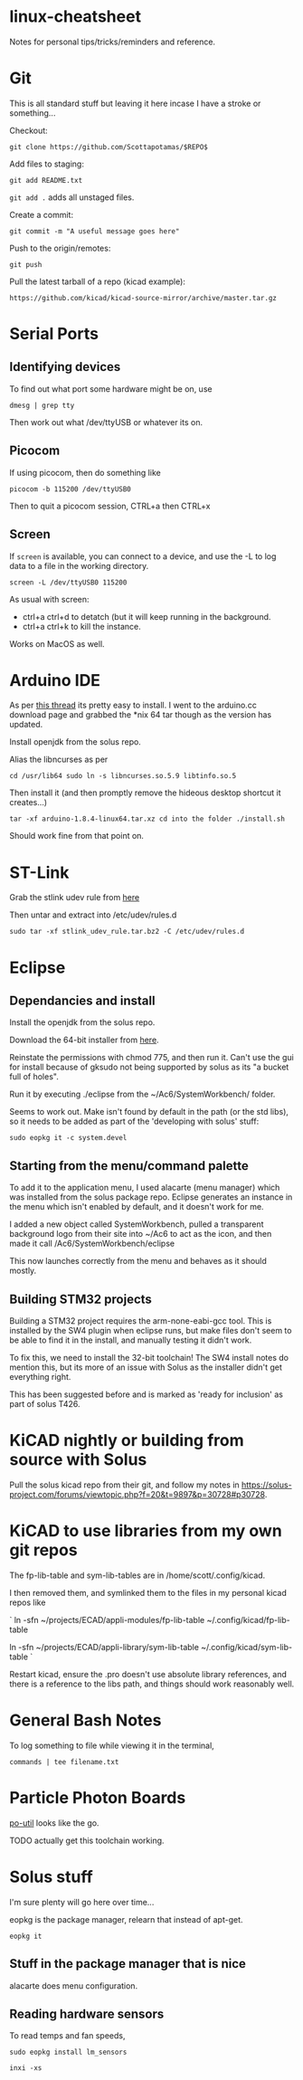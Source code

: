 # linux-cheatsheet
Notes for personal tips/tricks/reminders and reference.

# Git

This is all standard stuff but leaving it here incase I have a stroke or something...

Checkout:

`git clone https://github.com/Scottapotamas/$REPO$`

Add files to staging:

`git add README.txt`

`git add .` adds all unstaged files.

Create a commit:

`git commit -m "A useful message goes here"`

Push to the origin/remotes:

`git push`

Pull the latest tarball of a repo (kicad example):

`https://github.com/kicad/kicad-source-mirror/archive/master.tar.gz`



# Serial Ports 

## Identifying devices

To find out what port some hardware might be on, use

`dmesg | grep tty`

Then work out what /dev/ttyUSB or whatever its on.

## Picocom

If using picocom, then do something like

`picocom -b 115200 /dev/ttyUSB0`

Then to quit a picocom session, CTRL+a then CTRL+x

## Screen

If `screen` is available, you can connect to a device, and use the -L to log data to a file in the working directory.

`screen -L /dev/ttyUSB0 115200`

As usual with screen:

- ctrl+a ctrl+d to detatch (but it will keep running in the background.
- ctrl+a ctrl+k to kill the instance.

Works on MacOS as well.

# Arduino IDE

As per [this thread](https://solus-project.com/forums/viewtopic.php?t=2968) its pretty easy to install. I went to the arduino.cc download page and grabbed the *nix 64 tar though as the version has updated.

Install openjdk from the solus repo.

Alias the libncurses as per

`
cd /usr/lib64
sudo ln -s libncurses.so.5.9 libtinfo.so.5
`

Then install it (and then promptly remove the hideous desktop shortcut it creates...)

`
tar -xf arduino-1.8.4-linux64.tar.xz
cd into the folder
./install.sh
`

Should work fine from that point on.

# ST-Link

Grab the stlink udev rule from [here](http://www.openstm32.org/Installing+System+Workbench+for+STM32+from+Eclipse)

Then untar and extract into /etc/udev/rules.d

`
sudo tar -xf stlink_udev_rule.tar.bz2 -C /etc/udev/rules.d
`

# Eclipse

## Dependancies and install

Install the openjdk from the solus repo.

Download the 64-bit installer from [here](http://www.openstm32.org/Downloading+the+System+Workbench+for+STM32+installer).

Reinstate the permissions with chmod 775, and then run it. Can't use the gui for install because of gksudo not being supported by solus as its "a bucket full of holes".

Run it by executing ./eclipse from the ~/Ac6/SystemWorkbench/ folder.

Seems to work out. Make isn't found by default in the path (or the std libs), so it needs to be added as part of the 'developing with solus' stuff:

`
sudo eopkg it -c system.devel
`

## Starting from the menu/command palette

To add it to the application menu, I used alacarte (menu manager) which was installed from the solus package repo. Eclipse generates an instance in the menu which isn't enabled by default, and it doesn't work for me.

I added a new object called SystemWorkbench, pulled a transparent background logo from their site into ~/Ac6 to act as the icon, and then made it call /Ac6/SystemWorkbench/eclipse

This now launches correctly from the menu and behaves as it should mostly.

## Building STM32 projects

Building a STM32 project requires the arm-none-eabi-gcc tool. This is installed by the SW4 plugin when eclipse runs, but make files don't seem to be able to find it in the install, and manually testing it didn't work.

To fix this, we need to install the 32-bit toolchain! The SW4 install notes do mention this, but its more of an issue with Solus as the installer didn't get everything right.

This has been suggested before and is marked as 'ready for inclusion' as part of solus T426.

# KiCAD nightly or building from source with Solus

Pull the solus kicad repo from their git, and follow my notes in https://solus-project.com/forums/viewtopic.php?f=20&t=9897&p=30728#p30728.

# KiCAD to use libraries from my own git repos

The fp-lib-table and sym-lib-tables are in /home/scott/.config/kicad.

I then removed them, and symlinked them to the files in my personal kicad repos like

`
ln -sfn ~/projects/ECAD/appli-modules/fp-lib-table ~/.config/kicad/fp-lib-table 

ln -sfn ~/projects/ECAD/appli-library/sym-lib-table ~/.config/kicad/sym-lib-table
`


Restart kicad, ensure the .pro doesn't use absolute library references, and there is a reference to the libs path, and things should work reasonably well.

# General Bash Notes

To log something to file while viewing it in the terminal,

`commands | tee filename.txt`

# Particle Photon Boards

[po-util](https://po-util.com/) looks like the go.

TODO actually get this toolchain working.

# Solus stuff

I'm sure plenty will go here over time...

eopkg is the package manager, relearn that instead of apt-get.

`
eopkg it
`

## Stuff in the package manager that is nice

alacarte does menu configuration.


## Reading hardware sensors

To read temps and fan speeds,

`sudo eopkg install lm_sensors`

`inxi -xs`

